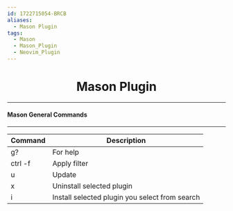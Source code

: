 ```yaml
---
id: 1722715054-BRCB
aliases:
  - Mason Plugin
tags:
  - Mason
  - Mason_Plugin
  - Neovim_Plugin
---
```


<center>
<h1>Mason Plugin</h1>
</center>



---
#### Mason General Commands
---

| Command | Description                                    |
| ------- | ---------------------------------------------- |
| g?      | For help                                       |
| ctrl -f | Apply filter                                   |
| u       | Update                                         |
| x       | Uninstall selected plugin                      |
| i       | Install selected plugin you select from search |


